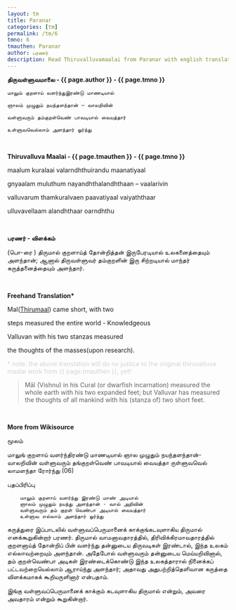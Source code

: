 ```yaml
---
layout: tm
title: Paranar
categories: [tm]
permalink: /tm/6
tmno: 6
tmauthen: Paranar
author: பரணர்
description: Read Thiruvalluvamaalai from Paranar with english translation
---
```


**திருவள்ளுவமாலை - {{ page.author }} - {{ page.tmno }}**

    மாலும் குறளாய் வளர்ந்துஇரண்டு மாணடியால்

    ஞாலம் முழுதும் நயந்தளந்தான் – வாலறிவின்

    வள்ளுவரும் தம்குறள்வெண் பாவடியால் வையத்தார்
    
    உள்ளுவவெல்லாம் அளந்தார் ஓர்ந்து

<br>

**Thiruvalluva Maalai - {{ page.tmauthen }} - {{ page.tmno }}**

maalum kuralaai valarndhthuirandu maanatiyaal

gnyaalam muluthum nayandhthalandhthaan – vaalarivin

valluvarum thamkuralvaen paavatiyaal vaiyaththaar

ulluvavellaam alandhthaar oarndhthu

<br>

**பரணர் - விளக்கம்**

(பொ-ரை ) திருமால் குறளாய்த் தோன்றித்தன் இருபேரடியால் உலகனைத்தையும் அளந்தான்; ஆனால் திருவள்ளுவர் தம்குறளின் இரு சிற்றடியால் மாந்தர் கருத்தனைத்தையும் அளந்தார்.

<br>

**Freehand Translation\***

Mal([Thirumaal](https://en.wikipedia.org/wiki/Vamana)) came short, with two 

steps measured the entire world - Knowledgeous

Valluvan with his two stanzas measured 

the thoughts of the masses(upon research).

<p style="color: lightgrey;">* note: the above translation will do no justice to the original thiruvalluva maalai work from {{ page.tmauthen }}, yet!</p>

> Māl (Vishnu) in his Cural (or dwarfish incarnation) measured the whole earth with his two expanded feet; but Valluvar has measured the thoughts of all mankind with his (stanza of) two short feet. 


<br>

**More from Wikisource**

மூலம்

மாலுங் குறளாய் வளர்ந்திரண்டு மாணடியால்
ஞால முழுதும் நயந்தளந்தான்- வாலறிவின்
வள்ளுவரும் தங்குறள்வெண் பாவடியால் வையத்தா
ருள்ளுவவெல் லாமளந்தா ரோர்ந்து (06)

பதப்பிரிப்பு

        மாலும் குறளாய் வளர்ந்து இரண்டு மாண் அடியால்
        ஞாலம் முழுதும் நயந்து அளந்தான் - வால் அறிவின்
        வள்ளுவரும் தம் குறள் வெண்பா அடியால் வையத்தார்
        உள்ளுவ எல்லாம் அளந்தார் ஓர்ந்து

கருத்துரை
    இப்பாடலில் வள்ளுவப்பெருமானைக் காக்குங்கடவுளாகிய திருமால் எனக்கூறுகின்றார் பரணர். திருமால் வாமனாவதாரத்தில், திரிவிக்கிரமாவதாரத்தில் குறளனாய்த் தோன்றிப் பின் வளர்ந்து தன்னுடைய திருவடிகள் இரண்டால், இந்த உலகம் எல்லாவற்றையும் அளந்தான். அதேபோல் வள்ளுவரும் தன்னுடைய மெய்யறிவினால், தம் குறள்வெண்பா அடிகள் இரண்டைக்கொண்டு இந்த உலகத்தாரால் நினைக்கப் பட்டவற்றையெல்லாம் ஆராய்ந்து அளந்தார்; அதாவது அதுபற்றித்தெளிவான கருத்தை விளக்கமாகக் கூறியருளினார் என்பதாம்.

இங்கு வள்ளுவப்பெருமானைக் காக்கும் கடவுளாகிய திருமால் என்றும், அவரை அவதாரம் என்றும் கூறுகின்றார். 
